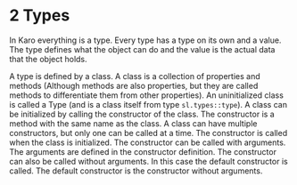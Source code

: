 # 2 Types

In Karo everything is a type. Every type has a type on its own and a value. The type defines what the object can do and the
value is the actual data that the object holds.

A type is defined by a class. A class is a collection of properties and methods (Although methods are also properties,
but they are called methods to differentiate them from other properties). An uninitialized class is called a Type (and
is a class itself from type `sl.types::type`). A class can be initialized by calling the constructor of the class. The
constructor is a method with the same name as the class. A class can have multiple constructors, but only one can be
called at a time. The constructor is called when the class is initialized. The constructor can be called with arguments.
The arguments are defined in the constructor definition. The constructor can also be called without arguments. In this
case the default constructor is called. The default constructor is the constructor without arguments.